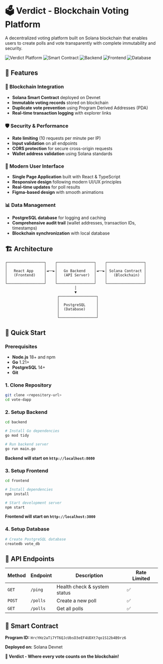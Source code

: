 # 🗳️ Verdict - Blockchain Voting Platform

A decentralized voting platform built on Solana blockchain that enables users to create polls and vote transparently with complete immutability and security.

![Verdict Platform](https://img.shields.io/badge/Blockchain-Solana-blueviolet)
![Smart Contract](https://img.shields.io/badge/Smart%20Contract-Rust-orange)
![Backend](https://img.shields.io/badge/Backend-Go-blue)
![Frontend](https://img.shields.io/badge/Frontend-React-61dafb)
![Database](https://img.shields.io/badge/Database-PostgreSQL-336791)

## 🌟 Features

### 🔗 Blockchain Integration
- **Solana Smart Contract** deployed on Devnet
- **Immutable voting records** stored on blockchain
- **Duplicate vote prevention** using Program Derived Addresses (PDA)
- **Real-time transaction logging** with explorer links

### 🛡️ Security & Performance
- **Rate limiting** (10 requests per minute per IP)
- **Input validation** on all endpoints
- **CORS protection** for secure cross-origin requests
- **Wallet address validation** using Solana standards

### 🎨 Modern User Interface
- **Single Page Application** built with React & TypeScript
- **Responsive design** following modern UI/UX principles
- **Real-time updates** for poll results
- **Figma-based design** with smooth animations

### 📊 Data Management
- **PostgreSQL database** for logging and caching
- **Comprehensive audit trail** (wallet addresses, transaction IDs, timestamps)
- **Blockchain synchronization** with local database

## 🏗️ Architecture

```
┌─────────────────┐    ┌─────────────────┐    ┌─────────────────┐
│                 │    │                 │    │                 │
│   React App     │◄──►│   Go Backend    │◄──►│ Solana Contract │
│   (Frontend)    │    │   (API Server)  │    │   (Blockchain)  │
│                 │    │                 │    │                 │
└─────────────────┘    └─────────────────┘    └─────────────────┘
                                │
                                ▼
                        ┌─────────────────┐
                        │                 │
                        │  PostgreSQL     │
                        │  (Database)     │
                        │                 │
                        └─────────────────┘
```

## 🚀 Quick Start

### Prerequisites

- **Node.js** 18+ and npm
- **Go** 1.21+
- **PostgreSQL** 14+
- **Git**

### 1. Clone Repository

```bash
git clone <repository-url>
cd vote-dapp
```

### 2. Setup Backend

```bash
cd backend

# Install Go dependencies
go mod tidy

# Run backend server
go run main.go
```

**Backend will start on `http://localhost:8080`**

### 3. Setup Frontend

```bash
cd frontend

# Install dependencies
npm install

# Start development server
npm start
```

**Frontend will start on `http://localhost:3000`**

### 4. Setup Database

```bash
# Create PostgreSQL database
createdb vote_db
```

## 📡 API Endpoints

| Method | Endpoint | Description | Rate Limited |
|--------|----------|-------------|--------------|
| `GET` | `/ping` | Health check & system status | ✅ |
| `POST` | `/polls` | Create a new poll | ✅ |
| `GET` | `/polls` | Get all polls | ✅ | 

## 🔧 Smart Contract

**Program ID:** `HrcYHz2aTi7YT6QJcUbsD3eEF4UDXt7qo1S12b4B9rz6`

**Deployed on:** Solana Devnet




**🎉 Verdict - Where every vote counts on the blockchain!**
